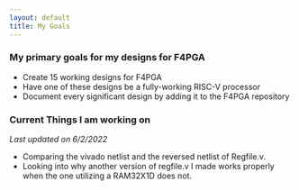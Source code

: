 ```yaml
---
layout: default
title: My Goals
---
```


### My primary goals for my designs for F4PGA
* Create 15 working designs for F4PGA
* Have one of these designs be a fully-working RISC-V processor
* Document every significant design by adding it to the F4PGA repository

### Current Things I am working on
*Last updated on 6/2/2022*
* Comparing the vivado netlist and the reversed netlist of Regfile.v.
* Looking into why another version of regfile.v I made works properly when the one utilizing a RAM32X1D does not. 
